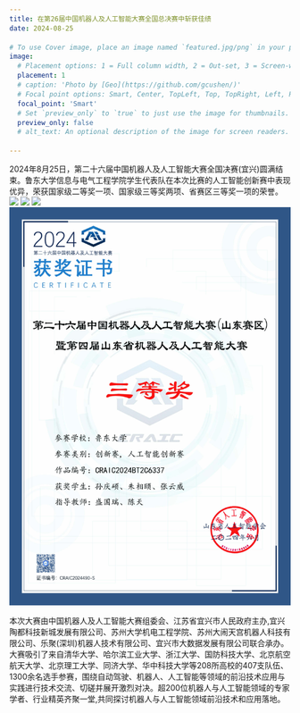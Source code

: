 ```yaml
---
title: 在第26届中国机器人及人工智能大赛全国总决赛中斩获佳绩
date: 2024-08-25

# To use Cover image, place an image named `featured.jpg/png` in your page's folder.
image:
  # Placement options: 1 = Full column width, 2 = Out-set, 3 = Screen-width
  placement: 1
  # caption: 'Photo by [Geo](https://github.com/gcushen/)'
  # Focal point options: Smart, Center, TopLeft, Top, TopRight, Left, Right, BottomLeft, Bottom, BottomRight
  focal_point: 'Smart'
  # Set `preview_only` to `true` to just use the image for thumbnails.
  preview_only: false
  # alt_text: An optional description of the image for screen readers.
  
---
```


2024年8月25日，第二十六届中国机器人及人工智能大赛全国决赛(宜兴)圆满结束。鲁东大学信息与电气工程学院学生代表队在本次比赛的人工智能创新赛中表现优异，荣获国家级二等奖一项、国家级三等奖两项、省赛区三等奖一项的荣誉。 
![](images/certificate5.jpg)
![](images/certificate6.jpg)
![](images/certificate7.jpg)
![](images/certificate4.jpg)

本次大赛由中国机器人及人工智能大赛组委会、江苏省宜兴市人民政府主办,宜兴陶都科技新城发展有限公司、苏州大学机电工程学院、苏州大闹天宫机器人科技有限公司、乐聚(深圳)机器人技术有限公司、宜兴市大数据发展有限公司联合承办。大赛吸引了来自清华大学、哈尔滨工业大学、浙江大学、国防科技大学、北京航空航天大学、北京理工大学、同济大学、华中科技大学等208所高校的407支队伍、1300余名选手参赛，围绕自动驾驶、机器人、人工智能等领域的前沿技术应用与实践进行技术交流、切磋并展开激烈对决。超200位机器人与人工智能领域的专家学者、行业精英齐聚一堂,共同探讨机器人与人工智能领域前沿技术和应用落地。

